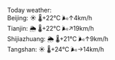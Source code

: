 Today weather:  
Beijing: ☀️   🌡️+22°C 🌬️↑4km/h  
Tianjin: 🌦   🌡️+22°C 🌬️↗19km/h  
Shijiazhuang: 🌦   🌡️+21°C 🌬️↑9km/h  
Tangshan: ☀️   🌡️+24°C 🌬️→14km/h  
